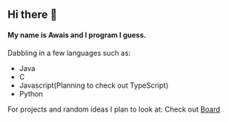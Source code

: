 ## Hi there 👋

#### My name is Awais and I program I guess.

Dabbling in a few languages such as: 
- Java
- C
- Javascript(Planning to check out TypeScript)
- Python

For projects and random ideas I plan to look at: Check out [Board](https://app.gitkraken.com/glo/board/YCZ2qytKOgBi1D68)
